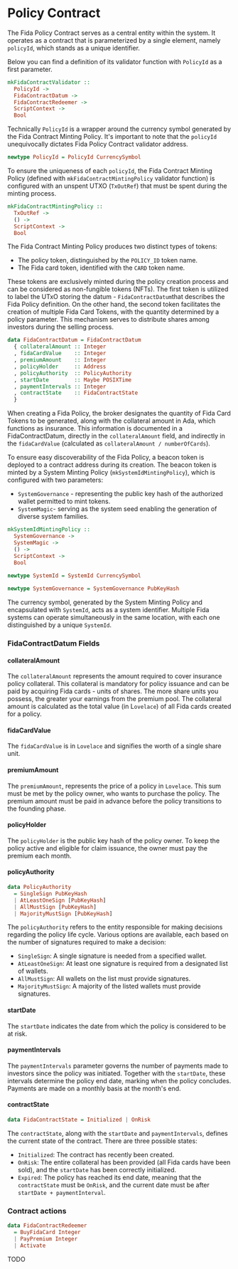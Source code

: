 # Policy Contract

The Fida Policy Contract serves as a central entity within the system. It operates as a contract that is parameterized by a single element, namely `policyId`, which stands as a unique identifier.

Below you can find a definition of its validator function with `PolicyId` as a first parameter.

```haskell
mkFidaContractValidator ::
  PolicyId ->
  FidaContractDatum ->
  FidaContractRedeemer ->
  ScriptContext ->
  Bool
```

Technically `PolicyId` is a wrapper around the currency symbol generated by the Fida Contract Minting Policy. It's important to note that the `policyId` unequivocally dictates Fida Policy Contract validator address.

```haskell
newtype PolicyId = PolicyId CurrencySymbol
```

To ensure the uniqueness of each `policyId`, the Fida Contract Minting Policy (defined with `mkFidaContractMintingPolicy` validator function) is configured with an unspent UTXO (`TxOutRef`) that must be spent during the minting process.&#x20;

```haskell
mkFidaContractMintingPolicy ::
  TxOutRef ->
  () ->
  ScriptContext ->
  Bool
```

The Fida Contract Minting Policy produces two distinct types of tokens:

* The policy token, distinguished by the `POLICY_ID` token name.
* The Fida card token, identified with the `CARD` token name.

These tokens are exclusively minted during the policy creation process and can be considered as non-fungible tokens (NFTs). The first token is utilized to label the UTxO storing the datum - `FidaContractDatum`that describes the Fida Policy definition. On the other hand, the second token facilitates the creation of multiple Fida Card Tokens, with the quantity determined by a policy parameter. This mechanism serves to distribute shares among investors during the selling process.

```haskell
data FidaContractDatum = FidaContractDatum
  { collateralAmount :: Integer
  , fidaCardValue    :: Integer
  , premiumAmount    :: Integer
  , policyHolder     :: Address
  , policyAuthority  :: PolicyAuthority
  , startDate        :: Maybe POSIXTime
  , paymentIntervals :: Integer
  , contractState    :: FidaContractState
  }
```

When creating a Fida Policy, the broker designates the quantity of Fida Card Tokens to be generated, along with the collateral amount in Ada, which functions as insurance. This information is documented in a FidaContractDatum, directly in the `collateralAmount` field, and indirectly in the `fidaCardValue` (calculated as `collateralAmount / numberOfCards`).

To ensure easy discoverability of the Fida Policy, a beacon token is deployed to a contract address during its creation. The beacon token is minted by a System Minting Policy (`mkSystemIdMintingPolicy`), which is configured with two parameters:

* `SystemGovernance` - representing the public key hash of the authorized wallet permitted to mint tokens.
* `SystemMagic`- serving as the system seed enabling the generation of diverse system families.

```haskell
mkSystemIdMintingPolicy ::
  SystemGovernance ->
  SystemMagic ->
  () ->
  ScriptContext ->
  Bool
  
newtype SystemId = SystemId CurrencySymbol

newtype SystemGovernance = SystemGovernance PubKeyHash
```

The currency symbol, generated by the System Minting Policy and encapsulated with `SystemId`, acts as a system identifier. Multiple Fida systems can operate simultaneously in the same location, with each one distinguished by a unique `SystemId`.

### FidaContractDatum Fields

#### collateralAmount

The `collateralAmount` represents the amount required to cover insurance policy collateral. This collateral is mandatory for policy issuance and can be paid by acquiring Fida cards - units of shares. The more share units you possess, the greater your earnings from the premium pool. The collateral amount is calculated as the total value (in L`ovelace`) of all Fida cards created for a policy.

#### fidaCardValue

The `fidaCardValue` is in `Lovelace` and signifies the worth of a single share unit.

#### premiumAmount

The `premiumAmount`, represents the price of a policy in `Lovelace`. This sum must be met by the policy owner, who wants to purchase the policy. The premium amount must be paid in advance before the policy transitions to the founding phase.

#### policyHolder

The `policyHolder` is the public key hash of the policy owner. To keep the policy active and eligible for claim issuance, the owner must pay the premium each month.

#### policyAuthority

```haskell
data PolicyAuthority
  = SingleSign PubKeyHash
  | AtLeastOneSign [PubKeyHash]
  | AllMustSign [PubKeyHash]
  | MajorityMustSign [PubKeyHash]
```

The `policyAuthority` refers to the entity responsible for making decisions regarding the policy life cycle. Various options are available, each based on the number of signatures required to make a decision:

* `SingleSign`: A single signature is needed from a specified wallet.
* `AtLeastOneSign`: At least one signature is required from a designated list of wallets.
* `AllMustSign`: All wallets on the list must provide signatures.
* `MajorityMustSign`: A majority of the listed wallets must provide signatures.

#### startDate

The `startDate` indicates the date from which the policy is considered to be at risk.

#### paymentIntervals

The `paymentIntervals` parameter governs the number of payments made to investors since the policy was initiated. Together with the `startDate`, these intervals determine the policy end date, marking when the policy concludes. Payments are made on a monthly basis at the month's end.

#### contractState

```haskell
data FidaContractState = Initialized | OnRisk
```

The `contractState`, along with the `startDate` and `paymentIntervals`, defines the current state of the contract. There are three possible states:

* `Initialized`: The contract has recently been created.
* `OnRisk`: The entire collateral has been provided (all Fida cards have been sold), and the `startDate` has been correctly initialized.
* `Expired`: The policy has reached its end date, meaning that the `contractState` must be `OnRisk`, and the current date must be after `startDate + paymentInterval`.

### Contract actions

```haskell
data FidaContractRedeemer
  = BuyFidaCard Integer 
  | PayPremium Integer 
  | Activate
```

TODO
